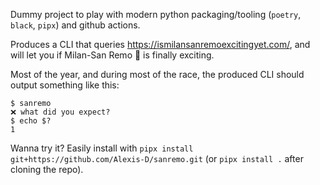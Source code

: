 Dummy project to play with modern python packaging/tooling (`poetry`, `black`, `pipx`) and github actions.

Produces a CLI that queries <https://ismilansanremoexcitingyet.com/>, and will let you if Milan-San Remo 🚴 is finally
exciting.

Most of the year, and during most of the race, the produced CLI should output something like this:

```
$ sanremo
❌ what did you expect?
$ echo $?
1
```

Wanna try it? Easily install with `pipx install git+https://github.com/Alexis-D/sanremo.git` (or `pipx install .` after
cloning the repo).
